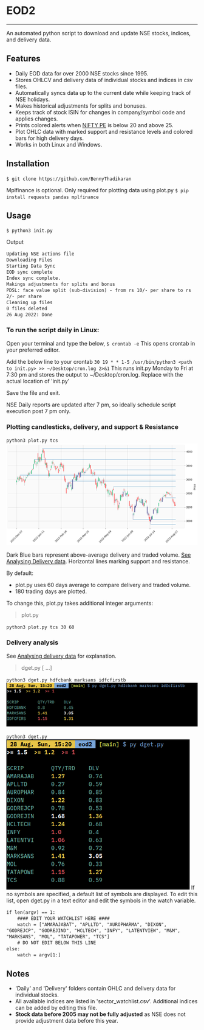 # EOD2
---
An automated python script to download and update NSE stocks, indices, and delivery data.

## Features
- Daily EOD data for over 2000 NSE stocks since 1995.
- Stores OHLCV and delivery data of individual stocks and indices in csv files.
- Automatically syncs data up to the current date while keeping track of NSE holidays.
- Makes historical adjustments for splits and bonuses.
- Keeps track of stock ISIN for changes in company/symbol code and applies changes.
- Prints colored alerts when [NIFTY PE](https://www.samco.in/knowledge-center/articles/nifty-50-pe-ratio/) is below 20 and above 25.
- Plot OHLC data with marked support and resistance levels and colored bars for high delivery days.
- Works in both Linux and Windows.

## Installation
`$ git clone https://github.com/BennyThadikaran`

Mplfinance is optional. Only required for plotting data using plot.py
`$ pip install requests pandas mplfinance`

## Usage
`$ python3 init.py`

Output
```
Updating NSE actions file
Downloading Files
Starting Data Sync
EOD sync complete
Index sync complete.
Makings adjustments for splits and bonus
PDSL: face value split (sub-division) - from rs 10/- per share to rs 2/- per share
Cleaning up files
0 files deleted
26 Aug 2022: Done
```

### To run the script daily in Linux:
Open your terminal and type the below, 
`$ crontab -e`
This opens crontab in your preferred editor.

Add the below line to your crontab
`30 19 * * 1-5 /usr/bin/python3 <path to init.py> >> ~/Desktop/cron.log 2>&1`
This runs init.py Monday to Fri at 7:30 pm and stores the output to ~/Desktop/cron.log. Replace <path to init.py> with the actual location of 'init.py'

Save the file and exit.

NSE Daily reports are updated after 7 pm, so ideally schedule script execution post 7 pm only.


### Plotting candlesticks, delivery, and support & Resistance
`python3 plot.py tcs`
![plot screenshot](/images/plot.png)

Dark Blue bars represent above-average delivery and traded volume. 
[See Analysing Delivery data](delivery-analysis.md).
Horizontal lines marking support and resistance.

By default:
- plot.py uses 60 days average to compare delivery and traded volume.
- 180 trading days are plotted.

To change this, plot.py takes additional integer arguments:
> plot.py <symbolcode> <Average Days> <plot period>

`python3 plot.py tcs 30 60`

### Delivery analysis
See [Analysing delivery data](delivery-analysis.md) for explanation.
> dget.py [<symbol1> <symbol2> ...]

`python3 dget.py hdfcbank marksans idfcfirstb`
![screenshot](/images/dget-args.png)

`python3 dget.py`
![screenshot](/images/dget.png)
If no symbols are specified, a default list of symbols are displayed. 
To edit this list, open dget.py in a text editor and edit the symbols in the watch variable.
```
if len(argv) == 1:
    #### EDIT YOUR WATCHLIST HERE ####
    watch = ["AMARAJABAT", "APLLTD", "AUROPHARMA", "DIXON", "GODREJCP", "GODREJIND", "HCLTECH", "INFY", "LATENTVIEW", "M&M", "MARKSANS", "MOL", "TATAPOWER", "TCS"]
    # DO NOT EDIT BELOW THIS LINE
else:
    watch = argv[1:]
```

## Notes
- 'Daily' and 'Delivery' folders contain OHLC and delivery data for individual stocks.
- All available indices are listed in 'sector_watchlist.csv'. Additional indices can be added by editing this file.
- **Stock data before 2005 may not be fully adjusted** as NSE does not provide adjustment data before this year.